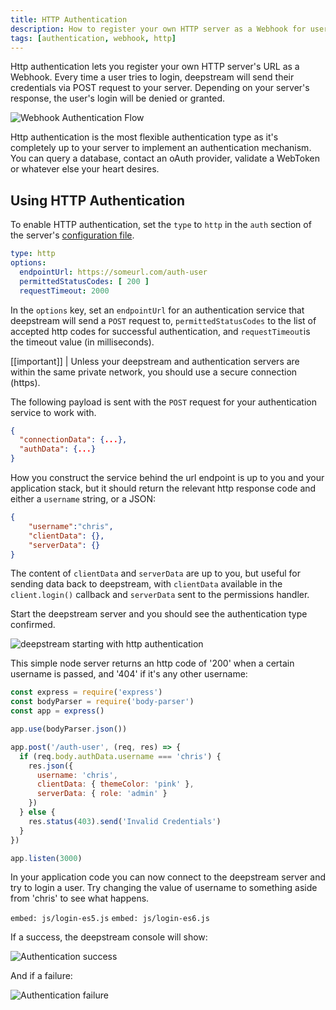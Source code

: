 ```yaml
---
title: HTTP Authentication
description: How to register your own HTTP server as a Webhook for user authentication
tags: [authentication, webhook, http]
---
```


Http authentication lets you register your own HTTP server's URL as a Webhook. Every time a user tries to login, deepstream will send their credentials via POST request to your server. Depending on your server's response, the user's login will be denied or granted.

![Webhook Authentication Flow](webhook-flow.png)

Http authentication is the most flexible authentication type as it's completely up to your server to implement an authentication mechanism. You can query a database, contact an oAuth provider, validate a WebToken or whatever else your heart desires.

## Using HTTP Authentication
To enable HTTP authentication, set the `type` to `http` in the `auth` section of the server's [configuration file](/docs/server/configuration/).

```yaml
type: http
options:
  endpointUrl: https://someurl.com/auth-user
  permittedStatusCodes: [ 200 ]
  requestTimeout: 2000
```

In the `options` key, set an `endpointUrl` for an authentication service that deepstream will send a `POST` request to, `permittedStatusCodes` to the list of accepted http codes for successful authentication, and `requestTimeout`is the timeout value (in milliseconds).

[[important]]
| Unless your deepstream and authentication servers are within the same private network, you should use a secure connection (https).

The following payload is sent with the `POST` request for your authentication service to work with.

```json
{
  "connectionData": {...},
  "authData": {...}
}
```

How you construct the service behind the url endpoint is up to you and your application stack, but it should return the relevant http response code and either a `username` string, or a JSON:

```json
{
    "username":"chris",
    "clientData": {},
    "serverData": {}
}
```

The content of `clientData` and `serverData` are up to you, but useful for sending data back to deepstream, with `clientData` available in the `client.login()` callback and `serverData` sent to the permissions handler.

Start the deepstream server and you should see the authentication type confirmed.

![deepstream starting with http authentication](ds-auth-http-start.png)

This simple node server returns an http code of '200' when a certain username is passed, and '404' if it's any other username:

```javascript
const express = require('express')
const bodyParser = require('body-parser')
const app = express()

app.use(bodyParser.json())

app.post('/auth-user', (req, res) => {
  if (req.body.authData.username === 'chris') {
    res.json({
      username: 'chris',
      clientData: { themeColor: 'pink' },
      serverData: { role: 'admin' }
    })
  } else {
    res.status(403).send('Invalid Credentials')
  }
})

app.listen(3000)
```

In your application code you can now connect to the deepstream server and try to login a user. Try changing the value of username to something aside from 'chris' to see what happens.

`embed: js/login-es5.js`
`embed: js/login-es6.js`

If a success, the deepstream console will show:

![Authentication success](ds-auth-http-success.png)

And if a failure:

![Authentication failure](ds-auth-http-fail.png)
